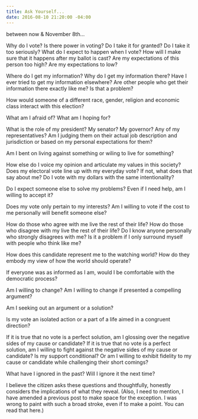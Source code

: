 ```yaml
---
title: Ask Yourself...
date: 2016-08-10 21:20:00 -04:00
---
```


between now & November 8th…

Why do I vote?
 Is there power in voting?
 Do I take it for granted?
 Do I take it too seriously?
 What do I expect to happen when I vote?
 How will I make sure that it happens after my ballot is cast?
 Are my expectations of this person too high?
 Are my expectations to low?


Where do I get my information?
Why do I get my information there?
Have I ever tried to get my information elsewhere?
Are other people who get their information there exactly like me? 
Is that a problem? 

How would someone of a different race, gender, religion and economic class interact with this election?

What am I afraid of?
What am I hoping for? 

What is the role of my president? My senator? My governor? Any of my representatives?
Am I judging them on their actual job description and jurisdiction or based on my personal expectations for them?

Am I bent on living against something or wiling to live for something? 

How else do I voice my opinion and articulate my values in this society?
Does my electoral vote line up with my everyday vote?
If not, what does that say about me?
Do I vote with my dollars with the same intentionality?

Do I expect someone else to solve my problems?
Even if I need help, am I willing to accept it?

Does my vote only pertain to my interests?
Am I willing to vote if the cost to me personally will benefit someone else?

How do those who agree with me live the rest of their life?
How do those who disagree with my live the rest of their life?
Do I know anyone personally who strongly disagrees with me?
Is it a problem if I only surround myself with people who think like me?

How does this candidate represent me to the watching world?
How do they embody my view of how the world should operate?

If everyone was as informed as I am, would I be comfortable with the democratic process?

Am I willing to change?
Am I willing to change if presented a compelling argument?

Am I seeking out an argument or a solution?

Is my vote an isolated action or a part of a life aimed in a congruent direction?

If it is true that no vote is a perfect solution, am I glossing over the negative sides of my cause or candidate?
If it is true that no vote is a perfect solution, am I willing to fight against the negative sides of my cause or candidate?
Is my support conditional? 
Or am I willing to exhibit fidelity to my cause or candidate while challenging their short comings?

What have I ignored in the past?
Will I ignore it the next time?

I believe the citizen asks these questions and thoughtfully, honestly considers the implications of what they reveal. (Also, I need to mention, I have amended a previous post to make space for the exception. I was wrong to paint with such a broad stroke, even if to make a point. You can read that here.)